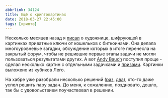 ```yaml
---
abbrlink: 34124
title: Ещё о криптокартинах
date: 2018-03-27 22:45:00
tags: [крипто]
---
```


Несколько месяцев назад я [писал](https://spiiin.dreamwidth.org/113215.html) о художнице, шифрующей в картинках приватные ключи от кошельков с биткоинами. Она делала многоуровневые загадки, обсуждение которых в итоге перенесла на закрытый форум, чтобы не решившие первые этапы задачи не могли пользоваться результатами других. А вот [Andy Bauch](https://andybauch.com/) поступил проще - сделал несколько картин с отдельными задачками и [призами](https://newmoney.andybauch.com/). Картинки выложено из кубиков Лего.  
  
На хабре уже разобрали несколько решений ([раз](https://habrahabr.ru/post/352014/), [два](https://habrahabr.ru/post/351950/)), кто-то даже успел решить пару задач. До меня, к сожалению, поздновато, дошло, так бы с удовольствием поучаствовал в решении.